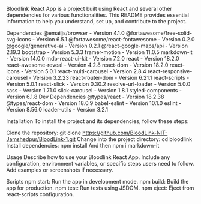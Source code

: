 
Bloodlink React App is a project built using React and several other dependencies for various functionalities. This README provides essential information to help you understand, set up, and contribute to the project.

Dependencies
@emailjs/browser - Version 4.1.0
@fortawesome/free-solid-svg-icons - Version 6.5.1
@fortawesome/react-fontawesome - Version 0.2.0
@google/generative-ai - Version 0.2.1
@react-google-maps/api - Version 2.19.3
bootstrap - Version 5.3.3
framer-motion - Version 11.0.5
markdown-it - Version 14.0.0
mdb-react-ui-kit - Version 7.2.0
react - Version 18.2.0
react-awesome-reveal - Version 4.2.8
react-dom - Version 18.2.0
react-icons - Version 5.0.1
react-multi-carousel - Version 2.8.4
react-responsive-carousel - Version 3.2.23
react-router-dom - Version 6.21.1
react-scripts - Version 5.0.1
react-slick - Version 0.30.2
resolve-url-loader - Version 5.0.0
sass - Version 1.71.0
slick-carousel - Version 1.8.1
styled-components - Version 6.1.8
Dev Dependencies
@types/react - Version 18.2.38
@types/react-dom - Version 18.0.9
babel-eslint - Version 10.1.0
eslint - Version 8.56.0
loader-utils - Version 3.2.1

Installation
To install the project and its dependencies, follow these steps:

Clone the repository: git clone https://github.com/BloodLink-NIT-Jamshedpur/BloodLink-1.git
Change into the project directory: cd bloodlink
Install dependencies: npm install
And then npm i markdown-it


Usage
Describe how to use your Bloodlink React App. Include any configuration, environment variables, or specific steps users need to follow. Add examples or screenshots if necessary.

Scripts
npm start: Run the app in development mode.
npm build: Build the app for production.
npm test: Run tests using JSDOM.
npm eject: Eject from react-scripts configuration.
